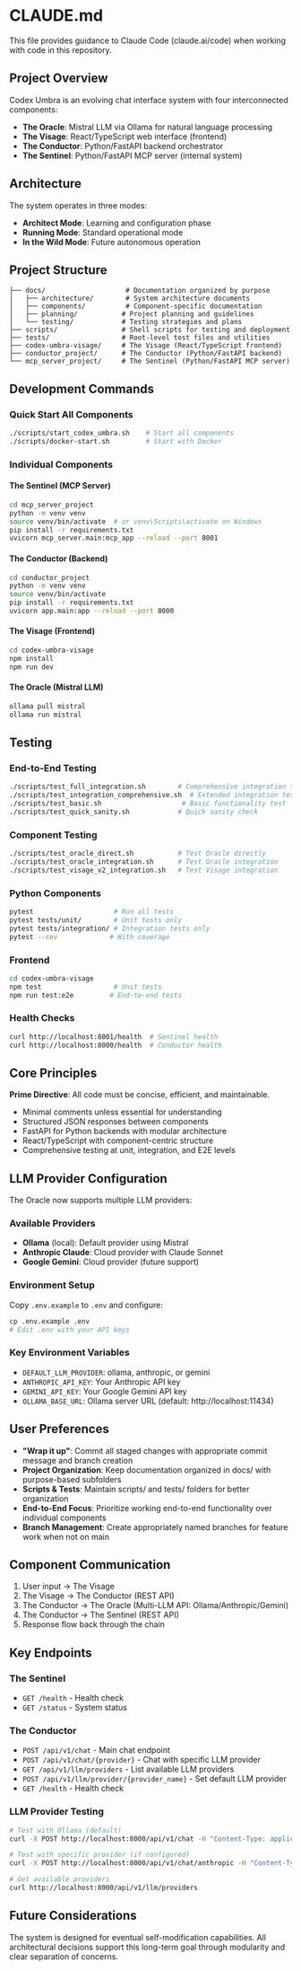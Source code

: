 # CLAUDE.md

This file provides guidance to Claude Code (claude.ai/code) when working with code in this repository.

## Project Overview

Codex Umbra is an evolving chat interface system with four interconnected components:
- **The Oracle**: Mistral LLM via Ollama for natural language processing
- **The Visage**: React/TypeScript web interface (frontend)
- **The Conductor**: Python/FastAPI backend orchestrator
- **The Sentinel**: Python/FastAPI MCP server (internal system)

## Architecture

The system operates in three modes:
- **Architect Mode**: Learning and configuration phase
- **Running Mode**: Standard operational mode
- **In the Wild Mode**: Future autonomous operation

## Project Structure

```
├── docs/                    # Documentation organized by purpose
│   ├── architecture/        # System architecture documents
│   ├── components/          # Component-specific documentation
│   ├── planning/           # Project planning and guidelines
│   └── testing/            # Testing strategies and plans
├── scripts/                # Shell scripts for testing and deployment
├── tests/                  # Root-level test files and utilities
├── codex-umbra-visage/     # The Visage (React/TypeScript frontend)
├── conductor_project/      # The Conductor (Python/FastAPI backend)
└── mcp_server_project/     # The Sentinel (Python/FastAPI MCP server)
```

## Development Commands

### Quick Start All Components
```bash
./scripts/start_codex_umbra.sh    # Start all components
./scripts/docker-start.sh         # Start with Docker
```

### Individual Components

#### The Sentinel (MCP Server)
```bash
cd mcp_server_project
python -m venv venv
source venv/bin/activate  # or venv\Scripts\activate on Windows
pip install -r requirements.txt
uvicorn mcp_server.main:mcp_app --reload --port 8001
```

#### The Conductor (Backend)
```bash
cd conductor_project
python -m venv venv
source venv/bin/activate
pip install -r requirements.txt
uvicorn app.main:app --reload --port 8000
```

#### The Visage (Frontend)
```bash
cd codex-umbra-visage
npm install
npm run dev
```

#### The Oracle (Mistral LLM)
```bash
ollama pull mistral
ollama run mistral
```

## Testing

### End-to-End Testing
```bash
./scripts/test_full_integration.sh        # Comprehensive integration test
./scripts/test_integration_comprehensive.sh  # Extended integration test
./scripts/test_basic.sh                    # Basic functionality test
./scripts/test_quick_sanity.sh            # Quick sanity check
```

### Component Testing
```bash
./scripts/test_oracle_direct.sh           # Test Oracle directly
./scripts/test_oracle_integration.sh      # Test Oracle integration
./scripts/test_visage_v2_integration.sh   # Test Visage integration
```

### Python Components
```bash
pytest                    # Run all tests
pytest tests/unit/        # Unit tests only
pytest tests/integration/ # Integration tests only
pytest --cov             # With coverage
```

### Frontend
```bash
cd codex-umbra-visage
npm test                  # Unit tests
npm run test:e2e         # End-to-end tests
```

### Health Checks
```bash
curl http://localhost:8001/health  # Sentinel health
curl http://localhost:8000/health  # Conductor health
```

## Core Principles

**Prime Directive**: All code must be concise, efficient, and maintainable.

- Minimal comments unless essential for understanding
- Structured JSON responses between components
- FastAPI for Python backends with modular architecture
- React/TypeScript with component-centric structure
- Comprehensive testing at unit, integration, and E2E levels

## LLM Provider Configuration

The Oracle now supports multiple LLM providers:

### Available Providers
- **Ollama** (local): Default provider using Mistral
- **Anthropic Claude**: Cloud provider with Claude Sonnet
- **Google Gemini**: Cloud provider (future support)

### Environment Setup
Copy `.env.example` to `.env` and configure:
```bash
cp .env.example .env
# Edit .env with your API keys
```

### Key Environment Variables
- `DEFAULT_LLM_PROVIDER`: ollama, anthropic, or gemini
- `ANTHROPIC_API_KEY`: Your Anthropic API key
- `GEMINI_API_KEY`: Your Google Gemini API key
- `OLLAMA_BASE_URL`: Ollama server URL (default: http://localhost:11434)

## User Preferences

- **"Wrap it up"**: Commit all staged changes with appropriate commit message and branch creation
- **Project Organization**: Keep documentation organized in docs/ with purpose-based subfolders
- **Scripts & Tests**: Maintain scripts/ and tests/ folders for better organization
- **End-to-End Focus**: Prioritize working end-to-end functionality over individual components
- **Branch Management**: Create appropriately named branches for feature work when not on main

## Component Communication

1. User input → The Visage
2. The Visage → The Conductor (REST API)
3. The Conductor → The Oracle (Multi-LLM API: Ollama/Anthropic/Gemini)
4. The Conductor → The Sentinel (REST API)
5. Response flow back through the chain

## Key Endpoints

### The Sentinel
- `GET /health` - Health check
- `GET /status` - System status

### The Conductor
- `POST /api/v1/chat` - Main chat endpoint
- `POST /api/v1/chat/{provider}` - Chat with specific LLM provider
- `GET /api/v1/llm/providers` - List available LLM providers
- `POST /api/v1/llm/provider/{provider_name}` - Set default LLM provider
- `GET /health` - Health check

### LLM Provider Testing
```bash
# Test with Ollama (default)
curl -X POST http://localhost:8000/api/v1/chat -H "Content-Type: application/json" -d '{"message": "Hello", "user_id": "test"}'

# Test with specific provider (if configured)
curl -X POST http://localhost:8000/api/v1/chat/anthropic -H "Content-Type: application/json" -d '{"message": "Hello", "user_id": "test"}'

# Get available providers
curl http://localhost:8000/api/v1/llm/providers
```

## Future Considerations

The system is designed for eventual self-modification capabilities. All architectural decisions support this long-term goal through modularity and clear separation of concerns.